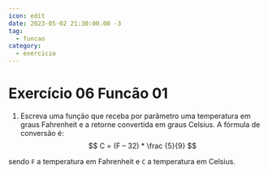 ```yaml
---
icon: edit
date: 2023-05-02 21:30:00.00 -3
tag:
  - funcao
category:
  - exercicio
---
```

# Exercício 06 Funcão 01

1. Escreva uma função que receba por parâmetro uma temperatura em graus Fahrenheit e a retorne convertida em graus Celsius. A fórmula de conversão é:
$$
C = (F – 32) *  \frac {5}{9}
$$
 
sendo `F` a temperatura em Fahrenheit e `C` a temperatura em Celsius.

